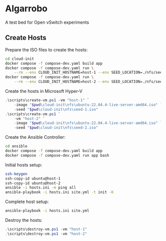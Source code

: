 # Algarrobo

A test bed for Open vSwitch experiments

## Create Hosts

Prepare the ISO files to create the hosts:

```bash
cd cloud-init
docker compose -f compose-dev.yaml build app
docker compose -f compose-dev.yaml run \
    --rm --env CLOUD_INIT_HOSTNAME=host-1 --env SEED_LOCATION=./nfs/seed-1.iso app echo "Done"
docker compose -f compose-dev.yaml run \
    --rm --env CLOUD_INIT_HOSTNAME=host-2 --env SEED_LOCATION=./nfs/seed-2.iso app echo "Done"
```

Create the hosts in Microsoft Hyper-V

```ps1
.\scripts\create-vm.ps1 -vm "host-1" `
    -image "$pwd\cloud-init\nfs\ubuntu-22.04.4-live-server-amd64.iso" `
    -seed "$pwd\cloud-init\nfs\seed-1.iso"
.\scripts\create-vm.ps1 `
    -vm "host-2" `
    -image "$pwd\cloud-init\nfs\ubuntu-22.04.4-live-server-amd64.iso" `
    -seed "$pwd\cloud-init\nfs\seed-2.iso"
```

Create the Ansible Controller:

```bash
cd ansible
docker compose -f compose-dev.yaml build app
docker compose -f compose-dev.yaml run app bash
```

Initial hosts setup:

```bash
ssh-keygen
ssh-copy-id ubuntu@host-1
ssh-copy-id ubuntu@host-2
ansible -i hosts.ini -m ping all
ansible-playbook -i hosts.ini site.yml -t init -K
```

Complete host setup:

```bash
ansible-playbook -i hosts.ini site.yml
```

Destroy the hosts:

```ps1
.\scripts\destroy-vm.ps1 -vm "host-1"
.\scripts\destroy-vm.ps1 -vm "host-2"
```